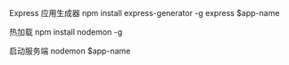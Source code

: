 Express 应用生成器
npm install express-generator -g
express $app-name

热加载
npm install nodemon -g

启动服务端
nodemon $app-name